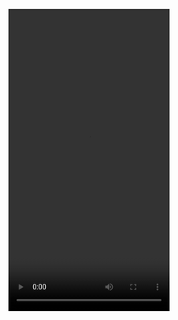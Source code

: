 <video width="320" height="600" src="README_FILES/v1.0.0/Prezentacja.mp4" controls title="Title"></video>